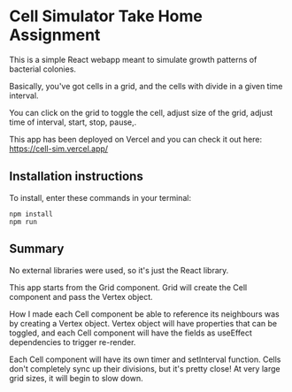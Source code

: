 # Cell Simulator Take Home Assignment

This is a simple React webapp meant to simulate growth patterns of bacterial colonies.

Basically, you've got cells in a grid, and the cells with divide in a given time interval.

You can click on the grid to toggle the cell, adjust size of the grid, adjust time of interval, start, stop, pause,.

This app has been deployed on Vercel and you can check it out here: https://cell-sim.vercel.app/

## Installation instructions

To install, enter these commands in your terminal:
```
npm install
npm run
```

## Summary
No external libraries were used, so it's just the React library.

This app starts from the Grid component. Grid will create the Cell component and pass the Vertex object.

How I made each Cell component be able to reference its neighbours was by creating a Vertex object. 
Vertex object will have properties that can be toggled, and each Cell component will have the fields 
as useEffect dependencies to trigger re-render.

Each Cell component will have its own timer and setInterval function. Cells don't completely sync up their divisions, but it's pretty close!
At very large grid sizes, it will begin to slow down.
